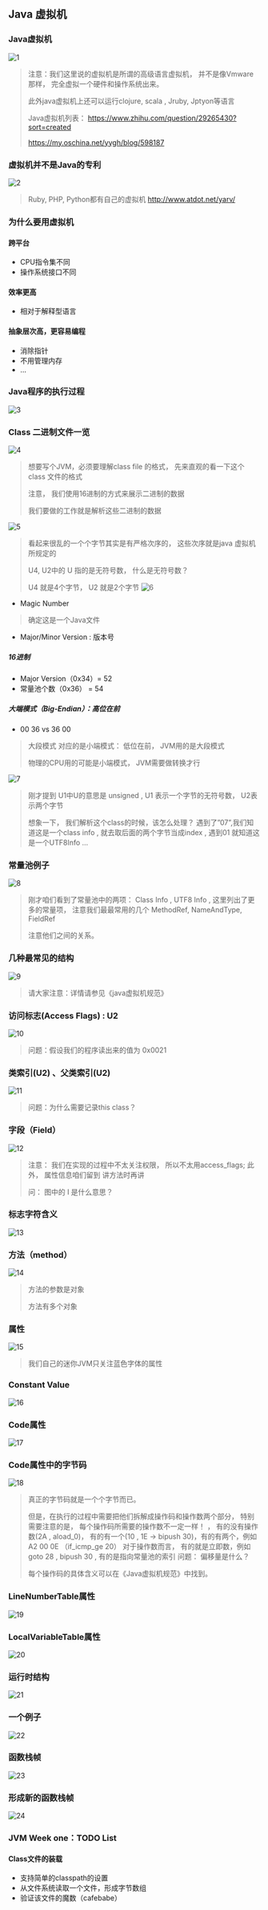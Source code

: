 ## Java 虚拟机
### Java虚拟机
![1](https://github.com/Alex5Moon/Ace_coderising2017/blob/master/1st_quarter/pic/0326/1.jpg)
> 注意：我们这里说的虚拟机是所谓的高级语言虚拟机， 并不是像Vmware那样， 完全虚拟一个硬件和操作系统出来。
> 
> 此外java虚拟机上还可以运行clojure, scala , Jruby, Jptyon等语言
>
> Java虚拟机列表： https://www.zhihu.com/question/29265430?sort=created
> 
> https://my.oschina.net/yygh/blog/598187
### 虚拟机并不是Java的专利
![2](https://github.com/Alex5Moon/Ace_coderising2017/blob/master/1st_quarter/pic/0326/2.jpg)
> Ruby, PHP, Python都有自己的虚拟机 http://www.atdot.net/yarv/
### 为什么要用虚拟机
#### 跨平台
- CPU指令集不同
- 操作系统接口不同
#### 效率更高
- 相对于解释型语言
#### 抽象层次高，更容易编程
- 消除指针
- 不用管理内存
- ...
### Java程序的执行过程
![3](https://github.com/Alex5Moon/Ace_coderising2017/blob/master/1st_quarter/pic/0326/3.jpg)
### Class 二进制文件一览
![4](https://github.com/Alex5Moon/Ace_coderising2017/blob/master/1st_quarter/pic/0326/4.jpg)
> 想要写个JVM，必须要理解class file 的格式， 先来直观的看一下这个class 文件的格式
> 
> 注意， 我们使用16进制的方式来展示二进制的数据
> 
> 我们要做的工作就是解析这些二进制的数据

![5](https://github.com/Alex5Moon/Ace_coderising2017/blob/master/1st_quarter/pic/0326/5.jpg)
> 看起来很乱的一个个字节其实是有严格次序的， 这些次序就是java 虚拟机所规定的
> 
> U4, U2中的 U 指的是无符号数，   什么是无符号数？    
> 
> U4 就是4个字节， U2 就是2个字节
![6](https://github.com/Alex5Moon/Ace_coderising2017/blob/master/1st_quarter/pic/0326/6.jpg)
- Magic Number 
> 确定这是一个Java文件
- Major/Minor Version : 版本号
##### 16进制
- Major Version（0x34）= 52
- 常量池个数（0x36） = 54
##### 大端模式（Big-Endian）：高位在前
- 00 36 vs 36 00
> 大段模式 对应的是小端模式： 低位在前， JVM用的是大段模式
>  
> 物理的CPU用的可能是小端模式， JVM需要做转换才行

![7](https://github.com/Alex5Moon/Ace_coderising2017/blob/master/1st_quarter/pic/0326/7.jpg)
> 刚才提到  U1中U的意思是 unsigned   ,  U1 表示一个字节的无符号数， U2表示两个字节
> 
> 想象一下， 我们解析这个class的时候，该怎么处理？ 遇到了”07”,我们知道这是一个class info , 就去取后面的两个字节当成index , 遇到01 就知道这是一个UTF8Info …
### 常量池例子
![8](https://github.com/Alex5Moon/Ace_coderising2017/blob/master/1st_quarter/pic/0326/8.jpg)
> 刚才咱们看到了常量池中的两项： Class Info , UTF8 Info , 这里列出了更多的常量项， 注意我们最最常用的几个 MethodRef,  NameAndType, FieldRef
>
> 注意他们之间的关系。
### 几种最常见的结构
![9](https://github.com/Alex5Moon/Ace_coderising2017/blob/master/1st_quarter/pic/0326/9.jpg)
> 请大家注意：详情请参见《java虚拟机规范》
### 访问标志(Access Flags) : U2
![10](https://github.com/Alex5Moon/Ace_coderising2017/blob/master/1st_quarter/pic/0326/10.jpg)
> 问题：假设我们的程序读出来的值为 0x0021
### 类索引(U2) 、父类索引(U2)
![11](https://github.com/Alex5Moon/Ace_coderising2017/blob/master/1st_quarter/pic/0326/11.jpg)
> 问题：为什么需要记录this class？
### 字段（Field）
![12](https://github.com/Alex5Moon/Ace_coderising2017/blob/master/1st_quarter/pic/0326/12.jpg)
> 注意： 我们在实现的过程中不太关注权限， 所以不太用access_flags;    此外， 属性信息咱们留到 讲方法时再讲
> 
> 问： 图中的 I 是什么意思？ 
### 标志字符含义
![13](https://github.com/Alex5Moon/Ace_coderising2017/blob/master/1st_quarter/pic/0326/13.jpg)
### 方法（method）
![14](https://github.com/Alex5Moon/Ace_coderising2017/blob/master/1st_quarter/pic/0326/14.jpg)
> 方法的参数是对象
> 
> 方法有多个对象
### 属性
![15](https://github.com/Alex5Moon/Ace_coderising2017/blob/master/1st_quarter/pic/0326/15.jpg)
> 我们自己的迷你JVM只关注蓝色字体的属性
### Constant Value
![16](https://github.com/Alex5Moon/Ace_coderising2017/blob/master/1st_quarter/pic/0326/16.jpg)
### Code属性
![17](https://github.com/Alex5Moon/Ace_coderising2017/blob/master/1st_quarter/pic/0326/17.jpg)
### Code属性中的字节码
![18](https://github.com/Alex5Moon/Ace_coderising2017/blob/master/1st_quarter/pic/0326/18.jpg)
> 真正的字节码就是一个个字节而已。
> 
> 但是，在执行的过程中需要把他们拆解成操作码和操作数两个部分， 特别需要注意的是， 每个操作码所需要的操作数不一定一样！ ， 有的没有操作数(2A , aload_0)， 有的有一个(10 , 1E  -> bipush 30)，有的有两个，例如 A2 00 0E （if_icmp_ge 20）
对于操作数而言， 有的就是立即数，例如goto 28 ,   bipush 30    ,   有的是指向常量池的索引
问题： 偏移量是什么？
> 
> 每个操作码的具体含义可以在《Java虚拟机规范》中找到。
### LineNumberTable属性
![19](https://github.com/Alex5Moon/Ace_coderising2017/blob/master/1st_quarter/pic/0326/19.jpg)
### LocalVariableTable属性
![20](https://github.com/Alex5Moon/Ace_coderising2017/blob/master/1st_quarter/pic/0326/20.jpg)
### 运行时结构
![21](https://github.com/Alex5Moon/Ace_coderising2017/blob/master/1st_quarter/pic/0326/21.jpg)
### 一个例子
![22](https://github.com/Alex5Moon/Ace_coderising2017/blob/master/1st_quarter/pic/0326/22.jpg)
### 函数栈帧
![23](https://github.com/Alex5Moon/Ace_coderising2017/blob/master/1st_quarter/pic/0326/23.jpg)
### 形成新的函数栈帧
![24](https://github.com/Alex5Moon/Ace_coderising2017/blob/master/1st_quarter/pic/0326/24.jpg)
### JVM Week one：TODO List
#### Class文件的装载
- 支持简单的classpath的设置
- 从文件系统读取一个文件，形成字节数组
- 验证该文件的魔数（cafebabe）

